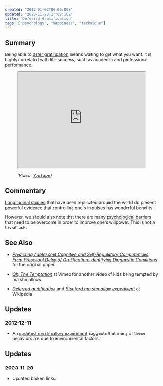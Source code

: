 ```yaml
---
created: "2012-01-02T00:00:00Z"
updated: "2023-11-28T17:09:10Z"
title: "Deferred Gratification"
tags: ["psychology", "happiness", "technique"]
---
```


## Summary

<div class="entry-summary" markdown="1">

Being able to [defer gratification][wiki-1] means waiting to get what you want.
It is highly correlated with life-success, such as academic and professional
performance.

</div>

<figure markdown="1">

<iframe src="http://www.youtube.com/embed/M0yhHKWUa0g?rel=0"
  width="420" height="315" allowfullscreen></iframe>
<figcaption>
  <address markdown="1">

(Video: [YouTube](http://www.youtube.com/watch?v=M0yhHKWUa0g))</address>

</figcaption>
</figure><!--more-->

## Commentary

[Longitudinal studies][wiki-3] that have been replicated around the world do
present powerful evidence that controlling one's impulses has wonderful
benefits.

However, we should also note that there are many [psychological barriers][meta-1]
that need to be overcome in order to improve one's willpower. This is not a
trivial task.

[meta-1]: /blog/2009/11/psychological-barriers.html

## See Also

- <cite>[Predicting Adolescent Cognitive and Self-Regulatory Competencies
  From Preschool Delay of Gratification: Identifying Diagnostic
  Conditions][1]</cite>
  for the original paper.

- <cite>[Oh, The Temptation](http://vimeo.com/5239013)</cite>
  at <span class="vcard org fn">Vimeo</span>
  for another video of kids being tempted by marshmallows.

- <cite>[Deferred gratification][wiki-1]</cite>
  and <cite>[Stanford marshmallow experiment][wiki-2]</cite>
  at <span class="vcard org fn">Wikipedia</span>

## Updates

### <span class="rel-date" title="2012-12-11T22:28:00-05:00">2012-12-11</span>

- An [updated marshmallow experiment][meta-1] suggests that many of these
  behaviors are due to environmental factors.

[wiki-1]: http://en.wikipedia.org/wiki/Deferred_gratification
[wiki-2]: http://en.wikipedia.org/wiki/Stanford_marshmallow_experiment
[wiki-3]: http://en.wikipedia.org/wiki/Longitudinal_study
[1]: https://web.archive.org/web/20120813041347/http://duende.uoregon.edu/~hsu/blogfiles/Shoda,Mischel,&Peake(1990).pdf
[meta-1]: /blog/2012/12/environmental-reliability.html

## Updates

### <span class="rel-date" title="2023-11-28T17:09:10Z">2023-11-28</span>

- Updated broken links.
